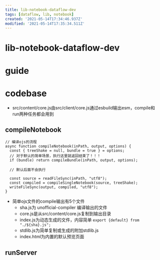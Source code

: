 ```yaml
---
title: lib-notebook-dataflow-dev
tags: [dataflow, lib, notebook]
created: '2021-05-14T17:34:46.937Z'
modified: '2021-05-14T17:35:34.511Z'
---
```


# lib-notebook-dataflow-dev

# guide

# codebase
- src/content/core.js由src/client/core.js通过esbuild输出esm，compile和run两种任务都会用到

## compileNotebook

```JS
// 编译ojs的流程
async function compileNotebook(inPath, output, options) {
  const { treeShake = null, bundle = true } = options;
  // 对于默认的简单场景，执行这里就返回结束了！！！
  if (bundle) return compileBundle(inPath, output, options);

  // 默认后面不会执行

  const source = readFileSync(inPath, "utf8");
  const compiled = compileSingleNotebook(source, treeShake);
  writeFileSync(output, compiled, "utf8");
}
```

- 简单ojs文件的compile输出有5个文件
  - sha.js为 unofficial-compiler 编译输出的文件
  - core.js是从src/content/core.js复制到输出目录
  - index.js为动态生成的文件，内容简单 `export {default} from "./${sha}.js"; `
  - stdlib.js为简单复制或生成的附加stdlib.js
  - index.html为内置的默认预览页面

## runServer

